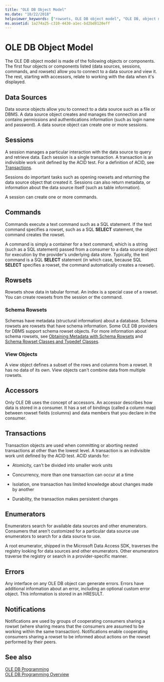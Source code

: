 ```yaml
---
title: "OLE DB Object Model"
ms.date: "10/22/2018"
helpviewer_keywords: ["rowsets, OLE DB object model", "OLE DB, object model"]
ms.assetid: 1a274a25-c310-4430-a1ec-bd2bd8120eff
---
```

# OLE DB Object Model

The OLE DB object model is made of the following objects or components. The first four objects or components listed (data sources, sessions, commands, and rowsets) allow you to connect to a data source and view it. The rest, starting with accessors, relate to working with the data when it's displayed.

## Data Sources

Data source objects allow you to connect to a data source such as a file or DBMS. A data source object creates and manages the connection and contains permissions and authentications information (such as login name and password). A data source object can create one or more sessions.

## Sessions

A session manages a particular interaction with the data source to query and retrieve data. Each session is a single transaction. A transaction is an indivisible work unit defined by the ACID test. For a definition of ACID, see [Transactions](#vcconoledbcomponents_transactions).

Sessions do important tasks such as opening rowsets and returning the data source object that created it. Sessions can also return metadata, or information about the data source itself (such as table information).

A session can create one or more commands.

## Commands

Commands execute a text command such as a SQL statement. If the text command specifies a rowset, such as a SQL **SELECT** statement, the command creates the rowset.

A command is simply a container for a text command, which is a string (such as a SQL statement) passed from a consumer to a data source object for execution by the provider's underlying data store. Typically, the text command is a SQL **SELECT** statement (in which case, because SQL **SELECT** specifies a rowset, the command automatically creates a rowset).

## Rowsets

Rowsets show data in tabular format. An index is a special case of a rowset. You can create rowsets from the session or the command.

### Schema Rowsets

Schemas have metadata (structural information) about a database. Schema rowsets are rowsets that have schema information. Some OLE DB providers for DBMS support schema rowset objects. For more information about schema rowsets, see [Obtaining Metadata with Schema Rowsets](../../data/oledb/obtaining-metadata-with-schema-rowsets.md) and [Schema Rowset Classes and Typedef Classes](../../data/oledb/schema-rowset-classes-and-typedef-classes.md).

### View Objects

A view object defines a subset of the rows and columns from a rowset. It has no data of its own. View objects can't combine data from multiple rowsets.

## Accessors

Only OLE DB uses the concept of accessors. An accessor describes how data is stored in a consumer. It has a set of bindings (called a column map) between rowset fields (columns) and data members that you declare in the consumer.

## <a name="vcconoledbcomponents_transactions"></a> Transactions

Transaction objects are used when committing or aborting nested transactions at other than the lowest level. A transaction is an indivisible work unit defined by the ACID test. ACID stands for:

- Atomicity, can't be divided into smaller work units

- Concurrency, more than one transaction can occur at a time

- Isolation, one transaction has limited knowledge about changes made by another

- Durability, the transaction makes persistent changes

## Enumerators

Enumerators search for available data sources and other enumerators. Consumers that aren't customized for a particular data source use enumerators to search for a data source to use.

A root enumerator, shipped in the Microsoft Data Access SDK, traverses the registry looking for data sources and other enumerators. Other enumerators traverse the registry or search in a provider-specific manner.

## Errors

Any interface on any OLE DB object can generate errors. Errors have additional information about an error, including an optional custom error object. This information is stored in an HRESULT.

## Notifications

Notifications are used by groups of cooperating consumers sharing a rowset (where sharing means that the consumers are assumed to be working within the same transaction). Notifications enable cooperating consumers sharing a rowset to be informed about actions on the rowset performed by their peers.

## See also

[OLE DB Programming](../../data/oledb/ole-db-programming.md)<br/>
[OLE DB Programming Overview](../../data/oledb/ole-db-programming-overview.md)
